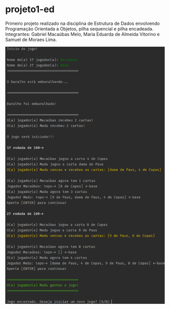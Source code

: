 # projeto1-ed
 Primeiro projeto realizado na disciplina de Estrutura de Dados envolvendo Programação Orientada a Objetos, pilha sequencial e pilha encadeada.
 Integrantes: Gabriel Macaúbas Melo, Maria Eduarda de Almeida Vitorino e Samuel de Moraes Lima.

![Screenshot](projeto.png)
